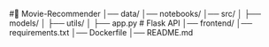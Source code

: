 #📂 Movie-Recommender
│── data/
│── notebooks/
│── src/
│   ├── models/
│   ├── utils/
│   ├── app.py  # Flask API
│── frontend/
│── requirements.txt
│── Dockerfile
│── README.md
